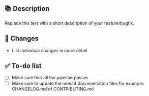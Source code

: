 ## 📚 Description

Replace this text with a short description of your feature/bugfix.

## 🔖 Changes

- List individual changes in more detail

## ✅ To-do list
- [ ] Make sure that all the pipeline passes
- [ ] Make sure to update the need it documentation files for example: CHANGELOG.md of CONTRIBUTING.md